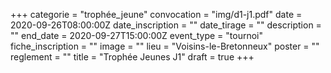 +++
categorie = "trophée_jeune"
convocation = "img/d1-j1.pdf"
date = 2020-09-26T08:00:00Z
date_inscription = ""
date_tirage = ""
description = ""
end_date = 2020-09-27T15:00:00Z
event_type = "tournoi"
fiche_inscription = ""
image = ""
lieu = "Voisins-le-Bretonneux"
poster = ""
reglement = ""
title = "Trophée Jeunes J1"
draft = true
+++
